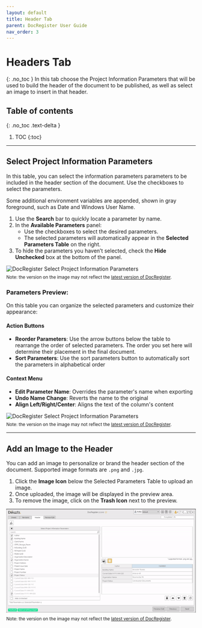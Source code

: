 ```yaml
---
layout: default
title: Header Tab
parent: DocRegister User Guide
nav_order: 3
---
```


# Headers Tab
{: .no_toc }
In this tab choose the Project Information Parameters that will be used to build the header of the document to be published, as well as select an image to insert in that header.

## Table of contents
{: .no_toc .text-delta }

1. TOC
{:toc}

---

## Select Project Information Parameters

In this table, you can select the information parameters parameters to be included in the header section of the document. Use the checkboxes to select the parameters.



Some additional environment variables are appended, shown in gray foreground, such as Date and Windows User Name.

1. Use the **Search** bar to quickly locate a parameter by name.
2. In the **Available Parameters** panel:
   - Use the checkboxes to select the desired parameters.
   - The selected parameters will automatically appear in the **Selected Parameters Table** on the right.
3. To hide the parameters you haven’t selected, check the **Hide Unchecked** box at the bottom of the panel.

![DocRegister Select Project Information Parameters](../../../../assets/images/DocRegister/Header1.gif)  
<sub>Note: the version on the image may not reflect the [latest version of DocRegister](https://diroots.com/revit-plugins/revit-to-pdf-dwg-dgn-dwf-nwc-ifc-and-images-with-prosheets/).</sub>

### Parameters Preview:

On this table you can organize the selected parameters and customize their appearance:
#### Action Buttons

- **Reorder Parameters**: Use the arrow buttons below the table to rearrange the order of selected parameters. The order you set here will determine their placement in the final document.
- **Sort Parameters**: Use the sort parameters button to automatically sort the parameters in alphabetical order

#### Context Menu
- **Edit Parameter Name**: Overrides the parameter's name when exporting
- **Undo Name Change**: Reverts the name to the original
- **Align Left/Right/Center**: Aligns the text of the column's content

![DocRegister Select Project Information Parameters](../../../../assets/images/DocRegister/Parameters%20Preview%20Table.png)  
<sub>Note: the version on the image may not reflect the [latest version of DocRegister](https://diroots.com/revit-plugins/revit-to-pdf-dwg-dgn-dwf-nwc-ifc-and-images-with-prosheets/).</sub>

---

## Add an Image to the Header

You can add an image to personalize or brand the header section of the document. Supported image formats are `.png` and `.jpg`.

1. Click the **Image Icon** below the Selected Parameters Table to upload an image.
2. Once uploaded, the image will be displayed in the preview area.
3. To remove the image, click on the **Trash Icon** next to the preview.


![DocRegister Select Project Information Parameters](../../../../assets/images/DocRegister/Header2.gif)  
<sub>Note: the version on the image may not reflect the [latest version of DocRegister](https://diroots.com/revit-plugins/revit-to-pdf-dwg-dgn-dwf-nwc-ifc-and-images-with-prosheets/).</sub>

